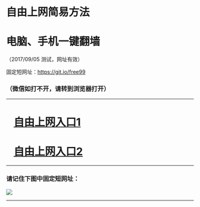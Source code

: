 ﻿# 自由上网简易方法

# 电脑、手机一键翻墙

（2017/09/05 测试，网址有效）

固定短网址：https://git.io/free99

### （微信如打不开，请转到浏览器打开）


***





# &nbsp;&nbsp; <a href="http://ft582613440.fwq-tz1001.xyz/fwqtz01.html?t=090500124201 " target="_blank">自由上网入口1</a>
# &nbsp;&nbsp; <a href="http://ft110397651.fwq-tz1002.xyz/fwqtz02.html?t=090500125287 " target="_blank">自由上网入口2</a>
***

### 请记住下图中固定短网址：

<img src="https://s3-us-west-2.amazonaws.com/fwq-1001/yjfq-20170905okok.png" /> 


***

